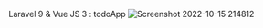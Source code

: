Laravel 9 & Vue JS 3 : todoApp
![Screenshot 2022-10-15 214812](https://user-images.githubusercontent.com/90498563/196005253-4840c56c-d1d2-474b-90c8-e7948ef96cd9.png)
